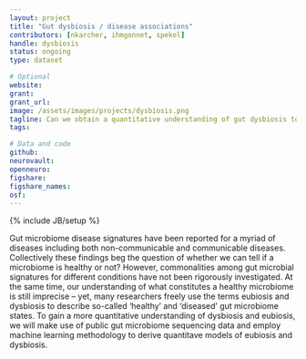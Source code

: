```yaml
---
layout: project
title: "Gut dysbiosis / disease associations"
contributors: [nkarcher, ihmgonnet, spekel]
handle: dysbiosis
status: ongoing
type: dataset

# Optional
website:
grant:
grant_url:
image: /assets/images/projects/dysbiosis.png
tagline: Can we obtain a quantitative understanding of gut dysbiosis to rationalise microbiome modulation? 
tags: 

# Data and code
github: 
neurovault:
openneuro:
figshare:
figshare_names:
osf:
---
```

{% include JB/setup %}

Gut microbiome disease signatures have been reported for a myriad of diseases including both non-communicable and communicable diseases. Collectively these findings beg the question of whether we can tell if a microbiome is healthy or not? However, commonalities among gut microbial signatures for different conditions have not been rigorously investigated. At the same time, our understanding of what constitutes a healthy microbiome is still imprecise – yet, many researchers freely use the terms eubiosis and dysbiosis to describe so-called ‘healthy’ and ‘diseased’ gut microbiome states. To gain a more quantitative understanding of dysbiosis and eubiosis, we will make use of public gut microbiome sequencing data and employ machine learning methodology to derive quantitave models of eubiosis and dysbiosis.
